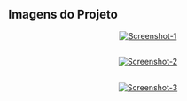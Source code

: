 ## Imagens do Projeto

<div align="center">
<a href="https://ibb.co/zRZzJg3"><img src="https://i.ibb.co/VSTsmGF/Screenshot-1.png" alt="Screenshot-1" border="0"></a>
  
##
  
<a href="https://ibb.co/zJJxmS9"><img src="https://i.ibb.co/TLL2wHj/Screenshot-2.png" alt="Screenshot-2" border="0"></a>
  
##
  
<a href="https://ibb.co/g3Dg3Xj"><img src="https://i.ibb.co/MsRNsj2/Screenshot-3.png" alt="Screenshot-3" border="0"></a>
</div>
